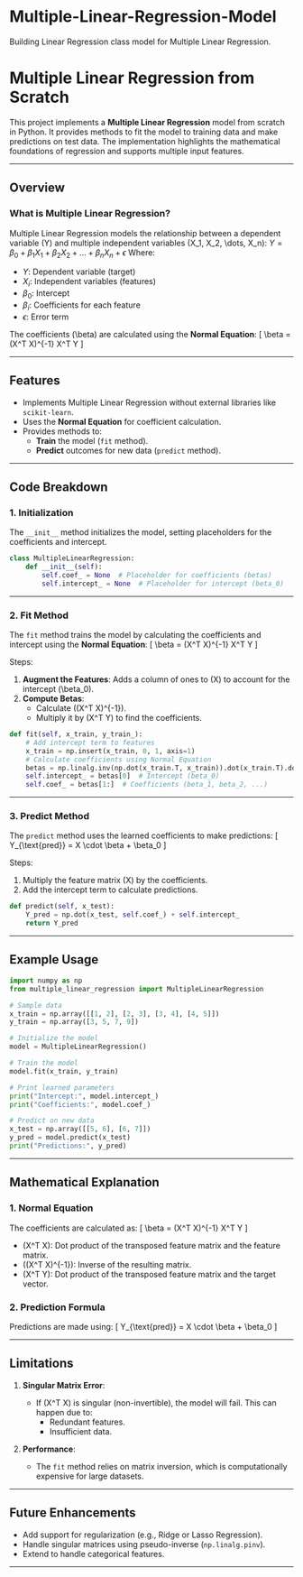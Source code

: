 # Multiple-Linear-Regression-Model
Building Linear Regression class model for Multiple Linear Regression.
# Multiple Linear Regression from Scratch

This project implements a **Multiple Linear Regression** model from scratch in Python. It provides methods to fit the model to training data and make predictions on test data. The implementation highlights the mathematical foundations of regression and supports multiple input features.

---

## Overview

### What is Multiple Linear Regression?

Multiple Linear Regression models the relationship between a dependent variable \(Y\) and multiple independent variables \(X_1, X_2, \dots, X_n\):
$`
Y = \beta_0 + \beta_1X_1 + \beta_2X_2 + \dots + \beta_nX_n + \epsilon
`$
Where:
- $Y$: Dependent variable (target)
- $X_i$: Independent variables (features)
- $\beta_0$: Intercept
- $\beta_i$: Coefficients for each feature
- $\epsilon$: Error term

The coefficients \(\beta\) are calculated using the **Normal Equation**:
\[
\beta = (X^T X)^{-1} X^T Y
\]

---

## Features

- Implements Multiple Linear Regression without external libraries like `scikit-learn`.
- Uses the **Normal Equation** for coefficient calculation.
- Provides methods to:
  - **Train** the model (`fit` method).
  - **Predict** outcomes for new data (`predict` method).

---

## Code Breakdown

### 1. **Initialization**
The `__init__` method initializes the model, setting placeholders for the coefficients and intercept.

```python
class MultipleLinearRegression:
    def __init__(self):
        self.coef_ = None  # Placeholder for coefficients (betas)
        self.intercept_ = None  # Placeholder for intercept (beta_0)
```

---

### 2. **Fit Method**
The `fit` method trains the model by calculating the coefficients and intercept using the **Normal Equation**:
\[
\beta = (X^T X)^{-1} X^T Y
\]

Steps:
1. **Augment the Features**: Adds a column of ones to \(X\) to account for the intercept \(\beta_0\).
2. **Compute Betas**:
   - Calculate \((X^T X)^{-1}\).
   - Multiply it by \(X^T Y\) to find the coefficients.

```python
def fit(self, x_train, y_train_):
    # Add intercept term to features
    x_train = np.insert(x_train, 0, 1, axis=1)
    # Calculate coefficients using Normal Equation
    betas = np.linalg.inv(np.dot(x_train.T, x_train)).dot(x_train.T).dot(y_train_)
    self.intercept_ = betas[0]  # Intercept (beta_0)
    self.coef_ = betas[1:]  # Coefficients (beta_1, beta_2, ...)
```

---

### 3. **Predict Method**
The `predict` method uses the learned coefficients to make predictions:
\[
Y_{\text{pred}} = X \cdot \beta + \beta_0
\]

Steps:
1. Multiply the feature matrix \(X\) by the coefficients.
2. Add the intercept term to calculate predictions.

```python
def predict(self, x_test):
    Y_pred = np.dot(x_test, self.coef_) + self.intercept_
    return Y_pred
```

---

## Example Usage

```python
import numpy as np
from multiple_linear_regression import MultipleLinearRegression

# Sample data
x_train = np.array([[1, 2], [2, 3], [3, 4], [4, 5]])
y_train = np.array([3, 5, 7, 9])

# Initialize the model
model = MultipleLinearRegression()

# Train the model
model.fit(x_train, y_train)

# Print learned parameters
print("Intercept:", model.intercept_)
print("Coefficients:", model.coef_)

# Predict on new data
x_test = np.array([[5, 6], [6, 7]])
y_pred = model.predict(x_test)
print("Predictions:", y_pred)
```

---

## Mathematical Explanation

### 1. **Normal Equation**

The coefficients are calculated as:
\[
\beta = (X^T X)^{-1} X^T Y
\]

- \(X^T X\): Dot product of the transposed feature matrix and the feature matrix.
- \((X^T X)^{-1}\): Inverse of the resulting matrix.
- \(X^T Y\): Dot product of the transposed feature matrix and the target vector.

### 2. **Prediction Formula**

Predictions are made using:
\[
Y_{\text{pred}} = X \cdot \beta + \beta_0
\]

---

## Limitations

1. **Singular Matrix Error**:
   - If \(X^T X\) is singular (non-invertible), the model will fail. This can happen due to:
     - Redundant features.
     - Insufficient data.

2. **Performance**:
   - The `fit` method relies on matrix inversion, which is computationally expensive for large datasets.

---

## Future Enhancements

- Add support for regularization (e.g., Ridge or Lasso Regression).
- Handle singular matrices using pseudo-inverse (`np.linalg.pinv`).
- Extend to handle categorical features.

---


